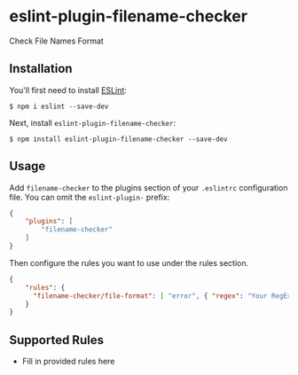 # eslint-plugin-filename-checker

Check File Names Format

## Installation

You'll first need to install [ESLint](http://eslint.org):

```
$ npm i eslint --save-dev
```

Next, install `eslint-plugin-filename-checker`:

```
$ npm install eslint-plugin-filename-checker --save-dev
```


## Usage

Add `filename-checker` to the plugins section of your `.eslintrc` configuration file. You can omit the `eslint-plugin-` prefix:

```json
{
    "plugins": [
        "filename-checker"
    ]
}
```


Then configure the rules you want to use under the rules section.

```json
{
    "rules": {
      "filename-checker/file-format": [ "error", { "regex": "Your RegEx" }]
    }
}
```

## Supported Rules

* Fill in provided rules here





